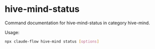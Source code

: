 # hive-mind-status

Command documentation for hive-mind-status in category hive-mind.

Usage:
```bash
npx claude-flow hive-mind status [options]
```
